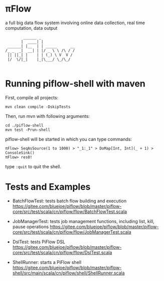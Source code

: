 # πFlow
a full big data flow system involving online data collection, real time computation, data output

```
        ______ _
       |  ____| |
 ______| |__  | | _____      __
/_ _  _|  __| | |/ _ \ \ /\ / /
 || ||_| |    | | (_) \ V  V /
 |/  \/|_|    |_|\___/ \_/\_/
	
```

# Running piflow-shell with maven

First, compile all projects:
```
mvn clean compile -DskipTests
```

Then, run mvn with following arguments:
```
cd ./piflow-shell
mvn test -Prun-shell
```

piflow-shell will be started in which you can type commands:
```
πFlow> SeqAsSource(1 to 1000) > "_1:_1" > DoMap[Int, Int](_ + 1) > ConsoleSink()
πFlow> res0!
```

type ```:quit``` to quit the shell.

# Tests and Examples

- BatchFlowTest: tests batch flow building and execution
https://gitee.com/bluejoe/piflow/blob/master/piflow-core/src/test/scala/cn/piflow/flow/BatchFlowTest.scala

- JobManagerTest: tests job management functions, including list, kill, pause operations
https://gitee.com/bluejoe/piflow/blob/master/piflow-core/src/test/scala/cn/piflow/flow/JobManagerTest.scala

- DslTest: tests PiFlow DSL
https://gitee.com/bluejoe/piflow/blob/master/piflow-core/src/test/scala/cn/piflow/flow/DslTest.scala

- ShellRunner: starts a PiFlow shell
https://gitee.com/bluejoe/piflow/blob/master/piflow-shell/src/main/scala/cn/piflow/shell/ShellRunner.scala